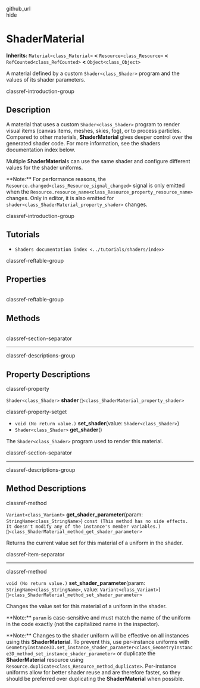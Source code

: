 github\_url  
hide

# ShaderMaterial

**Inherits:** `Material<class_Material>` **&lt;**
`Resource<class_Resource>` **&lt;** `RefCounted<class_RefCounted>`
**&lt;** `Object<class_Object>`

A material defined by a custom `Shader<class_Shader>` program and the
values of its shader parameters.

classref-introduction-group

## Description

A material that uses a custom `Shader<class_Shader>` program to render
visual items (canvas items, meshes, skies, fog), or to process
particles. Compared to other materials, **ShaderMaterial** gives deeper
control over the generated shader code. For more information, see the
shaders documentation index below.

Multiple **ShaderMaterial**s can use the same shader and configure
different values for the shader uniforms.

\*\*Note:\*\* For performance reasons, the
`Resource.changed<class_Resource_signal_changed>` signal is only emitted
when the `Resource.resource_name<class_Resource_property_resource_name>`
changes. Only in editor, it is also emitted for
`shader<class_ShaderMaterial_property_shader>` changes.

classref-introduction-group

## Tutorials

-   `Shaders documentation index <../tutorials/shaders/index>`

classref-reftable-group

## Properties

<table>
<tbody>
<tr>
</tr>
</tbody>
</table>

classref-reftable-group

## Methods

<table>
<tbody>
<tr>
</tr>
<tr>
</tr>
</tbody>
</table>

classref-section-separator

------------------------------------------------------------------------

classref-descriptions-group

## Property Descriptions

classref-property

`Shader<class_Shader>` **shader**
`🔗<class_ShaderMaterial_property_shader>`

classref-property-setget

-   `void (No return value.)` **set\_shader**(value:
    `Shader<class_Shader>`)
-   `Shader<class_Shader>` **get\_shader**()

The `Shader<class_Shader>` program used to render this material.

classref-section-separator

------------------------------------------------------------------------

classref-descriptions-group

## Method Descriptions

classref-method

`Variant<class_Variant>` **get\_shader\_parameter**(param:
`StringName<class_StringName>`)
`const (This method has no side effects. It doesn't modify any of the instance's member variables.)`
`🔗<class_ShaderMaterial_method_get_shader_parameter>`

Returns the current value set for this material of a uniform in the
shader.

classref-item-separator

------------------------------------------------------------------------

classref-method

`void (No return value.)` **set\_shader\_parameter**(param:
`StringName<class_StringName>`, value: `Variant<class_Variant>`)
`🔗<class_ShaderMaterial_method_set_shader_parameter>`

Changes the value set for this material of a uniform in the shader.

\*\*Note:\*\* `param` is case-sensitive and must match the name of the
uniform in the code exactly (not the capitalized name in the inspector).

\*\*Note:\*\* Changes to the shader uniform will be effective on all
instances using this **ShaderMaterial**. To prevent this, use
per-instance uniforms with
`GeometryInstance3D.set_instance_shader_parameter<class_GeometryInstance3D_method_set_instance_shader_parameter>`
or duplicate the **ShaderMaterial** resource using
`Resource.duplicate<class_Resource_method_duplicate>`. Per-instance
uniforms allow for better shader reuse and are therefore faster, so they
should be preferred over duplicating the **ShaderMaterial** when
possible.
